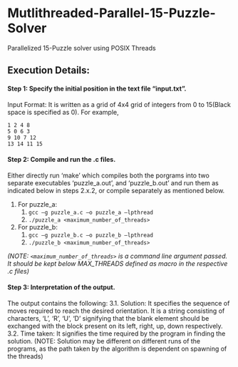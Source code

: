 # Mutlithreaded-Parallel-15-Puzzle-Solver
Parallelized 15-Puzzle solver using POSIX Threads


## Execution Details:
#### Step 1: Specify the initial position in the text file “input.txt”.
Input Format: It is written as a grid of 4x4 grid of integers from 0 to 15(Black space is specified as 0). For example,
```
1 2 4 8
5 0 6 3
9 10 7 12
13 14 11 15
```
#### Step 2: Compile and run the .c files.
Either directly run ‘make’ which compiles both the porgrams into two separate executables ‘puzzle_a.out’, and ‘puzzle_b.out’ and run them as indicated below in steps 2.x.2, or compile separately as mentioned below.
1. For puzzle_a:
    1. `gcc –g puzzle_a.c –o puzzle_a –lpthread`
    2. `./puzzle_a <maximum_number_of_threads>`
2. For puzzle_b: 
    1. `gcc –g puzzle_b.c –o puzzle_b –lpthread`
	  2. `./puzzle_b <maximum_number_of_threads>`	

*(NOTE: `<maximum_number_of_threads>` is a command line argument passed. It should be kept below MAX_THREADS defined as macro in the respective .c files)*
#### Step 3: Interpretation of the output.
The output contains the following:
3.1. Solution: It specifies the sequence of moves required to reach the desired orientation. It is a string consisting of characters, ‘L’, ‘R’, ‘U’, ‘D’ signifying that the blank element should be exchanged with the block present on its left, right, up, down respectively.
3.2. Time taken: It signifies the time required by the program in finding the solution.
(NOTE: Solution may be different on different runs of the programs, as the path taken by the algorithm is dependent on spawning of the threads)

